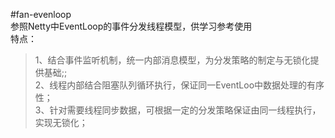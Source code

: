 #fan-evenloop  
参照Netty中EventLoop的事件分发线程模型，供学习参考使用  
特点：  
>1、结合事件监听机制，统一内部消息模型，为分发策略的制定与无锁化提供基础;;   
2、线程内部结合阻塞队列循环执行，保证同一EventLoo中数据处理的有序性；  
3、针对需要线程同步数据，可根据一定的分发策略保证由同一线程执行，实现无锁化；  
